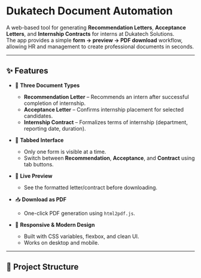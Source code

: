 # Dukatech Document Automation

A web-based tool for generating **Recommendation Letters**, **Acceptance Letters**, and **Internship Contracts** for interns at Dukatech Solutions.  
The app provides a simple **form → preview → PDF download** workflow, allowing HR and management to create professional documents in seconds.

---

## ✨ Features

- 📝 **Three Document Types**
  - **Recommendation Letter** – Recommends an intern after successful completion of internship.
  - **Acceptance Letter** – Confirms internship placement for selected candidates.
  - **Internship Contract** – Formalizes terms of internship (department, reporting date, duration).

- 🎯 **Tabbed Interface**  
  - Only one form is visible at a time.  
  - Switch between **Recommendation**, **Acceptance**, and **Contract** using tab buttons.

- 👀 **Live Preview**  
  - See the formatted letter/contract before downloading.

- 📥 **Download as PDF**  
  - One-click PDF generation using `html2pdf.js`.

- 🎨 **Responsive & Modern Design**  
  - Built with CSS variables, flexbox, and clean UI.  
  - Works on desktop and mobile.

---

## 📂 Project Structure

